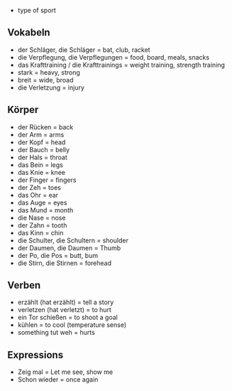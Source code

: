 - type of sport

## Vokabeln

- der Schläger, die Schläger = bat, club, racket
- die Verpflegung, die Verpflegungen = food, board, meals, snacks
- das Krafttraining / die Krafttrainings = weight training, strength training 
- stark = heavy, strong 
- breit = wide, broad 
- die Verletzung = injury 
## Körper

- der Rücken = back
- der Arm = arms
- der Kopf = head
- der Bauch = belly
- der Hals = throat
- das Bein = legs 
- das Knie = knee
- der Finger = fingers 
- der Zeh = toes 
- das Ohr = ear 
- das Auge = eyes 
- das Mund = month
- die Nase = nose 
- der Zahn = tooth 
- das Kinn = chin
- die Schulter, die Schultern = shoulder 
- der Daumen, die Daumen = Thumb
- der Po, die Pos = butt, bum
- die Stirn, die Stirnen = forehead 

## Verben 
+ erzählt (hat erzählt) = tell a story 
+ verletzen (hat verletzt) = to hurt 
+ ein Tor schießen = to shoot a goal
+ kühlen = to cool (temperature sense)
+ something tut weh = hurts 


## Expressions
+ Zeig mal = Let me see, show me 
+ Schon wieder = once again 